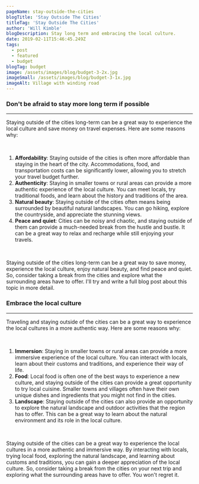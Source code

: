 ```yaml
---
pageName: stay-outside-the-cities
blogTitle: 'Stay Outside The Cities'
titleTag: 'Stay Outside The Cities'
author: 'Will Kimble'
blogDescription: Stay long term and embracing the local culture.
date: 2019-02-11T15:46:45.249Z
tags:
  - post
  - featured
  - budget
blogTag: budget
image: /assets/images/blog/budget-3-2x.jpg
imageSmall: /assets/images/blog/budget-3-1x.jpg
imageAlt: Village with winding road
---
```


<h3 class="blog-post__sub-heading revealFade">Don't be afraid to stay more long term if possible</h3>
<hr class="blog-post__divider revealFade">
<div class="blog-post__description revealFade">
    <p>Staying outside of the cities long-term can be a great way to experience the local culture and save money on travel expenses. Here are some reasons why:
    </p><br>
    <ol>
        <li><b>Affordability</b>: Staying outside of the cities is often more affordable than staying in the heart of the city. Accommodations, food, and transportation costs can be significantly lower, allowing you to stretch your travel budget further.</li>
        <li><b>Authenticity</b>: Staying in smaller towns or rural areas can provide a more authentic experience of the local culture. You can meet locals, try traditional foods, and learn about the history and traditions of the area. </li>
        <li><b>Natural beauty</b>: Staying outside of the cities often means being surrounded by beautiful natural landscapes. You can go hiking, explore the countryside, and appreciate the stunning views.</li>
        <li><b>Peace and quiet</b>: Cities can be noisy and chaotic, and staying outside of them can provide a much-needed break from the hustle and bustle. It can be a great way to relax and recharge while still enjoying your travels.</li>
    </ol><br>
    <p>Staying outside of the cities long-term can be a great way to save money, experience the local culture, enjoy natural beauty, and find peace and quiet. So, consider taking a break from the cities and explore what the surrounding areas have to offer. I'll try and write a full blog post about this topic in more detail.
    </p>
</div>
<h3 class="blog-post__sub-heading revealFade">Embrace the local culture</h3>
<hr class="blog-post__divider revealFade">
<div class="blog-post__description revealFade">
    <p>Traveling and staying outside of the cities can be a great way to experience the local cultures in a more authentic way. Here are some reasons why:
    </p><br>
    <ol>
        <li><b>Immersion</b>: Staying in smaller towns or rural areas can provide a more immersive experience of the local culture. You can interact with locals, learn about their customs and traditions, and experience their way of life. </li>
        <li><b>Food</b>: Local food is often one of the best ways to experience a new culture, and staying outside of the cities can provide a great opportunity to try local cuisine. Smaller towns and villages often have their own unique dishes and ingredients that you might not find in the cities.</li>
        <li><b>Landscape</b>: Staying outside of the cities can also provide an opportunity to explore the natural landscape and outdoor activities that the region has to offer. This can be a great way to learn about the natural environment and its role in the local culture.</li>
    </ol><br>
    <p>Staying outside of the cities can be a great way to experience the local cultures in a more authentic and immersive way. By interacting with locals, trying local food, exploring the natural landscape, and learning about customs and traditions, you can gain a deeper appreciation of the local culture. So, consider taking a break from the cities on your next trip and exploring what the surrounding areas have to offer. You won't regret it.
    </p>
</div>
